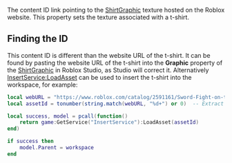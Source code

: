 The content ID link pointing to the [ShirtGraphic](https://developer.roblox.com/en-us/api-reference/class/ShirtGraphic) texture hosted on the Roblox website. This property sets the texture associated with a t-shirt.

Finding the ID
--------------

This content ID is different than the website URL of the t-shirt. It can be found by pasting the website URL of the t-shirt into the **Graphic** property of the [ShirtGraphic](https://developer.roblox.com/en-us/api-reference/class/ShirtGraphic) in Roblox Studio, as Studio will correct it. Alternatively [InsertService:LoadAsset](https://developer.roblox.com/en-us/api-reference/function/InsertService/LoadAsset) can be used to insert the t-shirt into the workspace, for example:

```Lua
local webURL = "https://www.roblox.com/catalog/2591161/Sword-Fight-on-the-Heights-Ring-of-Fire-T-Shirt"
local assetId = tonumber(string.match(webURL, "%d+") or 0)  -- Extract the number

local success, model = pcall(function()
	return game:GetService("InsertService"):LoadAsset(assetId)
end)

if success then
	model.Parent = workspace
end
```